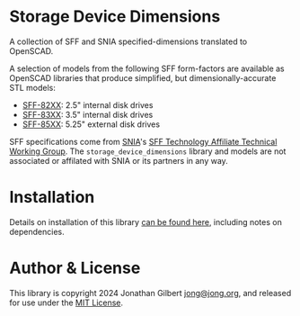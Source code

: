 # Storage Device Dimensions
A collection of SFF and SNIA specified-dimensions translated to OpenSCAD.

A selection of models from the following SFF form-factors are available as OpenSCAD libraries that produce simplified, but dimensionally-accurate STL models:
* [SFF-82XX](https://github.com/jon-gilbert/storage_device_dimensions/wiki/sff-82XX.scad): 2.5" internal disk drives
* [SFF-83XX](https://github.com/jon-gilbert/storage_device_dimensions/wiki/sff-82XX.scad): 3.5" internal disk drives
* [SFF-85XX](https://github.com/jon-gilbert/storage_device_dimensions/wiki/sff-82XX.scad): 5.25" external disk drives

SFF specifications come from [SNIA](https://www.snia.org/)'s [SFF Technology Affiliate Technical Working Group](https://www.snia.org/sff). The `storage_device_dimensions` library and models are not associated or affilated with SNIA or its partners in any way. 


# Installation
Details on installation of this library [can be found here](https://github.com/jon-gilbert/storage_device_dimensions/wiki/Installation), including notes on dependencies.


# Author & License
This library is copyright 2024 Jonathan Gilbert <jong@jong.org>, and released for use under the [MIT License](https://github.com/jon-gilbert/storage_device_dimensions/blob/main/LICENSE).


